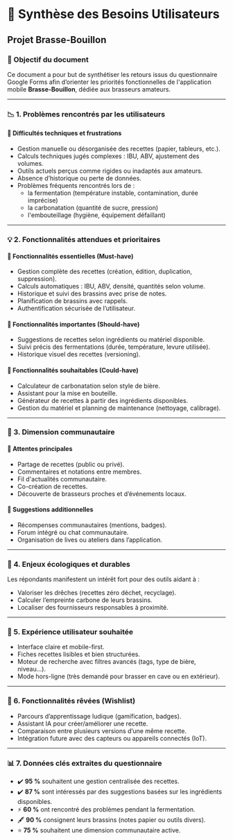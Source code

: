 # 🧪 Synthèse des Besoins Utilisateurs

## Projet Brasse-Bouillon

### 🌟 Objectif du document

Ce document a pour but de synthétiser les retours issus du questionnaire Google Forms afin d’orienter les priorités fonctionnelles de l'application mobile **Brasse-Bouillon**, dédiée aux brasseurs amateurs.

---

### 📉 1. Problèmes rencontrés par les utilisateurs

#### 🔹 Difficultés techniques et frustrations

- Gestion manuelle ou désorganisée des recettes (papier, tableurs, etc.).
- Calculs techniques jugés complexes : IBU, ABV, ajustement des volumes.
- Outils actuels perçus comme rigides ou inadaptés aux amateurs.
- Absence d’historique ou perte de données.
- Problèmes fréquents rencontrés lors de :
  - la fermentation (température instable, contamination, durée imprécise)
  - la carbonatation (quantité de sucre, pression)
  - l'embouteillage (hygiène, équipement défaillant)

---

### 💡 2. Fonctionnalités attendues et prioritaires

#### 🔢 Fonctionnalités essentielles (Must-have)

- Gestion complète des recettes (création, édition, duplication, suppression).
- Calculs automatiques : IBU, ABV, densité, quantités selon volume.
- Historique et suivi des brassins avec prise de notes.
- Planification de brassins avec rappels.
- Authentification sécurisée de l’utilisateur.

#### 🤝 Fonctionnalités importantes (Should-have)

- Suggestions de recettes selon ingrédients ou matériel disponible.
- Suivi précis des fermentations (durée, température, levure utilisée).
- Historique visuel des recettes (versioning).

#### 🎁 Fonctionnalités souhaitables (Could-have)

- Calculateur de carbonatation selon style de bière.
- Assistant pour la mise en bouteille.
- Générateur de recettes à partir des ingrédients disponibles.
- Gestion du matériel et planning de maintenance (nettoyage, calibrage).

---

### 👥 3. Dimension communautaire

#### 💬 Attentes principales

- Partage de recettes (public ou privé).
- Commentaires et notations entre membres.
- Fil d'actualités communautaire.
- Co-création de recettes.
- Découverte de brasseurs proches et d’événements locaux.

#### 🎡 Suggestions additionnelles

- Récompenses communautaires (mentions, badges).
- Forum intégré ou chat communautaire.
- Organisation de lives ou ateliers dans l’application.

---

### 🌱 4. Enjeux écologiques et durables

Les répondants manifestent un intérêt fort pour des outils aidant à :

- Valoriser les drêches (recettes zéro déchet, recyclage).
- Calculer l’empreinte carbone de leurs brassins.
- Localiser des fournisseurs responsables à proximité.

---

### 📱 5. Expérience utilisateur souhaitée

- Interface claire et mobile-first.
- Fiches recettes lisibles et bien structurées.
- Moteur de recherche avec filtres avancés (tags, type de bière, niveau...).
- Mode hors-ligne (très demandé pour brasser en cave ou en extérieur).

---

### 🚀 6. Fonctionnalités rêvées (Wishlist)

- Parcours d’apprentissage ludique (gamification, badges).
- Assistant IA pour créer/améliorer une recette.
- Comparaison entre plusieurs versions d’une même recette.
- Intégration future avec des capteurs ou appareils connectés (IoT).

---

### 📊 7. Données clés extraites du questionnaire

- ✔️ **95 %** souhaitent une gestion centralisée des recettes.
- ✔️ **87 %** sont intéressés par des suggestions basées sur les ingrédients disponibles.
- ⚡ **60 %** ont rencontré des problèmes pendant la fermentation.
- 🖋️ **90 %** consignent leurs brassins (notes papier ou outils divers).
- ⭐ **75 %** souhaitent une dimension communautaire active.
